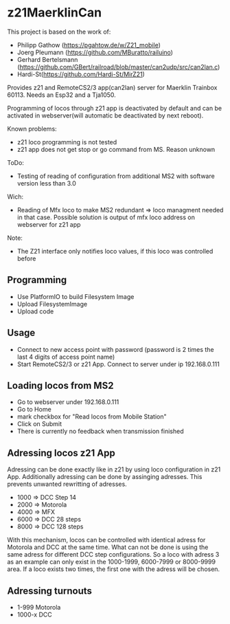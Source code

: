 # z21MaerklinCan

This project is based on the work of:
- Philipp Gathow (https://pgahtow.de/w/Z21_mobile)
- Joerg Pleumann (https://github.com/MBuratto/railuino)
- Gerhard Bertelsmann (https://github.com/GBert/railroad/blob/master/can2udp/src/can2lan.c)
- Hardi-St(https://github.com/Hardi-St/MirZ21)

Provides z21 and RemoteCS2/3 app(can2lan) server for Maerklin Trainbox 60113. Needs an Esp32 and a Tja1050.

Programming of locos through z21 app is deactivated by default and can be activated in webserver(will automatic be deactivated by next reboot).

Known problems:
- z21 loco programming is not tested
- z21 app does not get stop or go command from MS. Reason unknown

ToDo:
- Testing of reading of configuration from additional MS2 with software version less than 3.0

Wich:
- Reading of Mfx loco to make MS2 redundant => loco managment needed in that case.
  Possible solution is output of mfx loco address on webserver for z21 app

Note:
- The Z21 interface only notifies loco values, if this loco was controlled before

## Programming
- Use PlatformIO to build Filesystem Image
- Upload FilesystemImage
- Upload code
## Usage
- Connect to new access point with password (password is 2 times the last 4 digits of access point name)
- Start RemoteCS2/3 or z21 App. Connect to server under ip 192.168.0.111

## Loading locos from MS2
- Go to webserver under 192.168.0.111
- Go to Home
- mark checkbox for "Read locos from Mobile Station"
- Click on Submit
- There is currently no feedback when transmission finished

## Adressing locos z21 App
Adressing can be done exactly like in z21 by using loco configuration in z21 App.
Additionally adressing can be done by assinging adresses. This prevents unwanted rewritting of adresses.
- 1000 => DCC Step 14
- 2000 => Motorola 
- 4000 => MFX
- 6000 => DCC 28 steps
- 8000 => DCC 128 steps

With this mechanism, locos can be controlled with identical adress for Motorola and DCC at the same time. What can not be done is using the same adress for different DCC step configurations. So a loco with adress 3 as an example can only exist in the 1000-1999, 6000-7999 or 8000-9999 area. If a loco exists two times, the first one with the adress will be chosen.

## Adressing turnouts
- 1-999 Motorola
- 1000-x DCC
